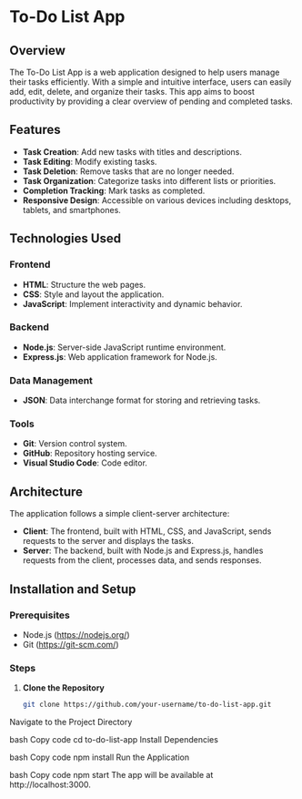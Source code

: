# To-Do List App

## Overview

The To-Do List App is a web application designed to help users manage their tasks efficiently. With a simple and intuitive interface, users can easily add, edit, delete, and organize their tasks. This app aims to boost productivity by providing a clear overview of pending and completed tasks.

## Features

- **Task Creation**: Add new tasks with titles and descriptions.
- **Task Editing**: Modify existing tasks.
- **Task Deletion**: Remove tasks that are no longer needed.
- **Task Organization**: Categorize tasks into different lists or priorities.
- **Completion Tracking**: Mark tasks as completed.
- **Responsive Design**: Accessible on various devices including desktops, tablets, and smartphones.

## Technologies Used

### Frontend

- **HTML**: Structure the web pages.
- **CSS**: Style and layout the application.
- **JavaScript**: Implement interactivity and dynamic behavior.

### Backend

- **Node.js**: Server-side JavaScript runtime environment.
- **Express.js**: Web application framework for Node.js.

### Data Management

- **JSON**: Data interchange format for storing and retrieving tasks.

### Tools

- **Git**: Version control system.
- **GitHub**: Repository hosting service.
- **Visual Studio Code**: Code editor.

## Architecture

The application follows a simple client-server architecture:

- **Client**: The frontend, built with HTML, CSS, and JavaScript, sends requests to the server and displays the tasks.
- **Server**: The backend, built with Node.js and Express.js, handles requests from the client, processes data, and sends responses.

## Installation and Setup

### Prerequisites

- Node.js (https://nodejs.org/)
- Git (https://git-scm.com/)

### Steps

1. **Clone the Repository**
   ```bash
   git clone https://github.com/your-username/to-do-list-app.git
Navigate to the Project Directory

bash
Copy code
cd to-do-list-app
Install Dependencies

bash
Copy code
npm install
Run the Application

bash
Copy code
npm start
The app will be available at http://localhost:3000.